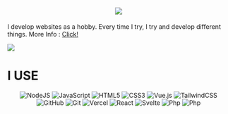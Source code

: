 <h1 align="center">
  <a href="https://git.io/typing-svg">
    <img src="https://readme-typing-svg.herokuapp.com?color=%23F70000&lines=Hello+!;I'm+DarkShiny.&center=true&size=30">
  </a>
</h1>

<div align="center">
</div>
<p>
  I develop websites as a hobby. Every time I try, I try and develop different things. More Info : <a href="https://darkshiny.vercel.app/" >Click!</a>
</p>
<img src="https://lanyard-profile-readme.vercel.app/api/894637264259387402?borderRadius=25px&bg=#282a36"

<div>
<h1>
  I USE
  </h1></div>
<div align="center">

  <img alt="NodeJS" src="https://img.shields.io/badge/node.js-%23000000.svg?style=for-the-badge&logo=nodejs&logoColor=white"/>
  <img alt="JavaScript" src="https://img.shields.io/badge/javascript-%23000000.svg?style=for-the-badge&logo=javascript"/>
  <img alt="HTML5" src="https://img.shields.io/badge/html5-%23000000.svg?style=for-the-badge&logo=html5&logoColor=white"/>
  <img alt="CSS3" src="https://img.shields.io/badge/css3-%23000000.svg?style=for-the-badge&logo=css3&logoColor=white"/>
  <img alt="Vue.js" src="https://img.shields.io/badge/vuejs-%23000000.svg?style=for-the-badge&logo=vue-dot-js&logoColor=%234FC08D"/>
  <img alt="TailwindCSS" src="https://img.shields.io/badge/tailwindcss-%23000000.svg?style=for-the-badge&logo=tailwind-css&logoColor=white"/>
  <img alt="GitHub" src="https://img.shields.io/badge/github-%23000000.svg?style=for-the-badge&logo=github&logoColor=white"/>
  <img alt="Git" src="https://img.shields.io/badge/git-%23000000.svg?style=for-the-badge&logo=git&logoColor=white"/>
  <img alt="Vercel" src="https://img.shields.io/badge/vercel-%23000000.svg?style=for-the-badge&logo=vercel&logoColor=white"/>
  <img alt="React" src="https://img.shields.io/badge/react-%23000000.svg?style=for-the-badge&logo=react&logoColor=white"/>
  <img alt="Svelte" src="https://img.shields.io/badge/svelte-%23000000.svg?style=for-the-badge&logo=svelte&logoColor=white"/>
  <img alt="Php" src="https://img.shields.io/badge/php-%23000000.svg?style=for-the-badge&logo=php&logoColor=white"/>
  <img alt="Php" src="https://img.shields.io/badge/mongo-%23000000.svg?style=for-the-badge&logo=mongo&logoColor=white"/>


</div>


